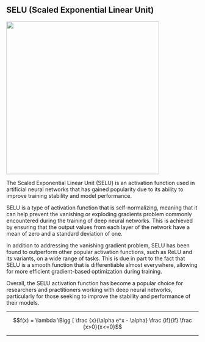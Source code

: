## SELU (Scaled Exponential Linear Unit)
<img src = "https://iq.opengenus.org/content/images/2022/01/SELU.png" width = 400>

The Scaled Exponential Linear Unit (SELU) is an activation function used in artificial neural networks that has gained popularity due to its ability to improve training stability and model performance.

SELU is a type of activation function that is self-normalizing, meaning that it can help prevent the vanishing or exploding gradients problem commonly encountered during the training of deep neural networks. This is achieved by ensuring that the output values from each layer of the network have a mean of zero and a standard deviation of one.

In addition to addressing the vanishing gradient problem, SELU has been found to outperform other popular activation functions, such as ReLU and its variants, on a wide range of tasks. This is due in part to the fact that SELU is a smooth function that is differentiable almost everywhere, allowing for more efficient gradient-based optimization during training.

Overall, the SELU activation function has become a popular choice for researchers and practitioners working with deep neural networks, particularly for those seeking to improve the stability and performance of their models.

****
$$f(x) = \lambda \Bigg [ \frac {x}{\alpha e^x - \alpha} \frac {if}{if} \frac {x>0}{x<=0}$$
****
